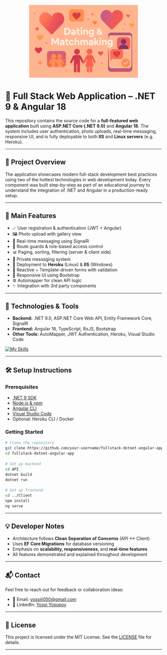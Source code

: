 <p align="center">

<img src="logo.png" width="350" >
</p>





# 🧩 Full Stack Web Application – .NET 9 & Angular 18

This repository contains the source code for a **full-featured web application** built using **ASP.NET Core (.NET 9.0)** and **Angular 18**. The system includes user authentication, photo uploads, real-time messaging, responsive UI, and is fully deployable to both **IIS** and **Linux servers** (e.g. Heroku).

---

## 🚀 Project Overview

The application showcases modern full-stack development best practices using two of the hottest technologies in web development today. Every component was built step-by-step as part of an educational journey to understand the integration of .NET and Angular in a production-ready setup.

---

## 🧱 Main Features

- ✅ User registration & authentication (JWT + Angular)
- 🖼️ Photo upload with gallery view
- 📨 Real-time messaging using SignalR
- 🔐 Route guards & role-based access control
- 📊 Paging, sorting, filtering (server & client side)
- 💬 Private messaging system
- 📁 Deployment to **Heroku** (Linux) & **IIS** (Windows)
- 🧪 Reactive + Template-driven forms with validation
- 💅 Responsive UI using Bootstrap
- ⚙️ Automapper for clean API logic
- ✨ Integration with 3rd party components

---

## 🔧 Technologies & Tools

- **Backend:** .NET 9.0, ASP.NET Core Web API, Entity Framework Core, SignalR  
- **Frontend:** Angular 18, TypeScript, RxJS, Bootstrap  
- **Other Tools:** AutoMapper, JWT Authentication, Heroku, Visual Studio Code  

[![My Skills](https://skillicons.dev/icons?i=dotnet,angular,ts,js,html,css,azure,bootstrap)](https://skillicons.dev)

---

## 🛠️ Setup Instructions

### Prerequisites

- [.NET 9 SDK](https://dotnet.microsoft.com/download)
- [Node.js & npm](https://nodejs.org/)
- [Angular CLI](https://angular.io/cli)
- [Visual Studio Code](https://code.visualstudio.com/)
- Optional: Heroku CLI / Docker

### Getting Started

```bash
# Clone the repository
git clone https://github.com/your-username/fullstack-dotnet-angular-app.git
cd fullstack-dotnet-angular-app

# Set up backend
cd API
dotnet build
dotnet run

# Set up frontend
cd ../Client
npm install
ng serve
```

---

## 💡 Developer Notes

- Architecture follows **Clean Separation of Concerns** (API <-> Client)
- Uses **EF Core Migrations** for database versioning
- Emphasis on **scalability, responsiveness**, and **real-time features**
- All features demonstrated and explained throughout development

---

## 📬 Contact

Feel free to reach out for feedback or collaboration ideas:

- 📧 Email: yossiii050@gmail.com  
- 🔗 LinkedIn: [Yossi Yosupov](https://www.linkedin.com/in/yossi-yosupov3186/)

---

## 📄 License

This project is licensed under the MIT License. See the [LICENSE](LICENSE) file for details.

---
